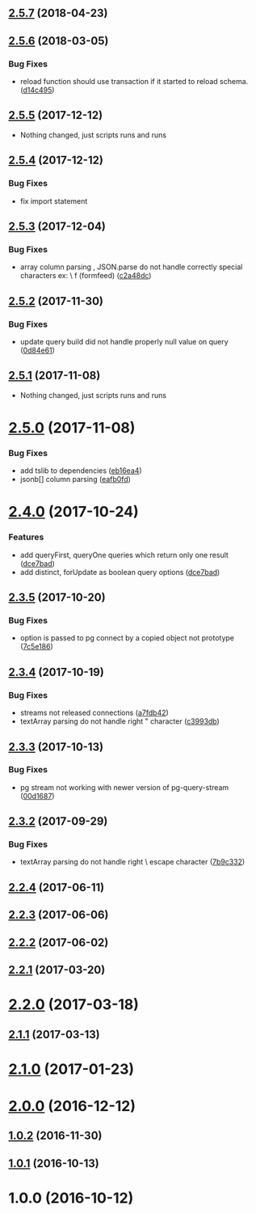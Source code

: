 <a name="2.5.7"></a>
## [2.5.7](https://github.com/holdfenytolvaj/pogi/compare/v2.5.6...v2.5.7) (2018-04-23)



<a name="2.5.6"></a>
## [2.5.6](https://github.com/holdfenytolvaj/pogi/compare/v2.5.5...v2.5.6) (2018-03-05)


### Bug Fixes

* reload function should use transaction if it started to reload schema. ([d14c495](https://github.com/holdfenytolvaj/pogi/commit/d14c495))



<a name="2.5.5"></a>
## [2.5.5](https://github.com/holdfenytolvaj/pogi/compare/v2.5.3...v2.5.5) (2017-12-12)
* Nothing changed, just scripts runs and runs

## [2.5.4](https://github.com/holdfenytolvaj/pogi/compare/v2.5.3...v2.5.5) (2017-12-12)
### Bug Fixes
* fix import statement 

<a name="2.5.3"></a>
## [2.5.3](https://github.com/holdfenytolvaj/pogi/compare/v2.5.2...v2.5.3) (2017-12-04)


### Bug Fixes

* array column parsing , JSON.parse do not handle correctly special characters ex: \ f (formfeed) ([c2a48dc](https://github.com/holdfenytolvaj/pogi/commit/c2a48dc))



<a name="2.5.2"></a>
## [2.5.2](https://github.com/holdfenytolvaj/pogi/compare/v2.5.1...v2.5.2) (2017-11-30)


### Bug Fixes

* update query build did not handle properly null value on query ([0d84e61](https://github.com/holdfenytolvaj/pogi/commit/0d84e61))



<a name="2.5.1"></a>
## [2.5.1](https://github.com/holdfenytolvaj/pogi/compare/v2.5.0...v2.5.1) (2017-11-08)
* Nothing changed, just scripts runs and runs


<a name="2.5.0"></a>
# [2.5.0](https://github.com/holdfenytolvaj/pogi/compare/v2.4.0...v2.5.0) (2017-11-08)


### Bug Fixes

* add tslib to dependencies ([eb16ea4](https://github.com/holdfenytolvaj/pogi/commit/eb16ea4))
* jsonb[] column parsing ([eafb0fd](https://github.com/holdfenytolvaj/pogi/commit/eafb0fd))



<a name="2.4.0"></a>
# [2.4.0](https://github.com/holdfenytolvaj/pogi/compare/v2.3.5...v2.4.0) (2017-10-24)


### Features

* add queryFirst, queryOne queries which return only one result ([dce7bad](https://github.com/holdfenytolvaj/pogi/commit/dce7bad))
* add distinct, forUpdate as boolean query options ([dce7bad](https://github.com/holdfenytolvaj/pogi/commit/dce7bad))



<a name="2.3.5"></a>
## [2.3.5](https://github.com/holdfenytolvaj/pogi/compare/v2.3.4...v2.3.5) (2017-10-20)


### Bug Fixes

* option is passed to pg connect by a copied  object not prototype ([7c5e186](https://github.com/holdfenytolvaj/pogi/commit/7c5e186))



<a name="2.3.4"></a>
## [2.3.4](https://github.com/holdfenytolvaj/pogi/compare/v2.3.3...v2.3.4) (2017-10-19)


### Bug Fixes

* streams not released connections ([a7fdb42](https://github.com/holdfenytolvaj/pogi/commit/a7fdb42))
* textArray parsing do not handle right "  character ([c3993db](https://github.com/holdfenytolvaj/pogi/commit/c3993db))



<a name="2.3.3"></a>
## [2.3.3](https://github.com/holdfenytolvaj/pogi/compare/v2.3.2...v2.3.3) (2017-10-13)


### Bug Fixes

* pg stream not working with newer version of pg-query-stream ([00d1687](https://github.com/holdfenytolvaj/pogi/commit/00d1687))



<a name="2.3.2"></a>
## [2.3.2](https://github.com/holdfenytolvaj/pogi/compare/v2.2.4...v2.3.2) (2017-09-29)


### Bug Fixes

* textArray parsing do not handle right \ escape character ([7b9c332](https://github.com/holdfenytolvaj/pogi/commit/7b9c332))



<a name="2.2.4"></a>
## [2.2.4](https://github.com/holdfenytolvaj/pogi/compare/v2.2.3...v2.2.4) (2017-06-11)



<a name="2.2.3"></a>
## [2.2.3](https://github.com/holdfenytolvaj/pogi/compare/v2.2.2...v2.2.3) (2017-06-06)



<a name="2.2.2"></a>
## [2.2.2](https://github.com/holdfenytolvaj/pogi/compare/v2.2.1...v2.2.2) (2017-06-02)



<a name="2.2.1"></a>
## [2.2.1](https://github.com/holdfenytolvaj/pogi/compare/v2.2.0...v2.2.1) (2017-03-20)



<a name="2.2.0"></a>
# [2.2.0](https://github.com/holdfenytolvaj/pogi/compare/v2.1.1...v2.2.0) (2017-03-18)



<a name="2.1.1"></a>
## [2.1.1](https://github.com/holdfenytolvaj/pogi/compare/v2.1.0...v2.1.1) (2017-03-13)



<a name="2.1.0"></a>
# [2.1.0](https://github.com/holdfenytolvaj/pogi/compare/v2.0.0...v2.1.0) (2017-01-23)



<a name="2.0.0"></a>
# [2.0.0](https://github.com/holdfenytolvaj/pogi/compare/v1.0.4...v2.0.0) (2016-12-12)



<a name="1.0.2"></a>
## [1.0.2](https://github.com/holdfenytolvaj/pogi/compare/v1.0.1...v1.0.2) (2016-11-30)



<a name="1.0.1"></a>
## [1.0.1](https://github.com/holdfenytolvaj/pogi/compare/v1.0.0...v1.0.1) (2016-10-13)



<a name="1.0.0"></a>
# 1.0.0 (2016-10-12)




